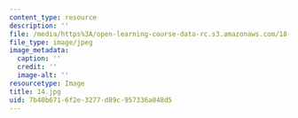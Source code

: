 ```yaml
---
content_type: resource
description: ''
file: /media/https%3A/open-learning-course-data-rc.s3.amazonaws.com/18-03-differential-equations-spring-2010/7b40b6716f2e3277d89c957336a048d5_14.jpg
file_type: image/jpeg
image_metadata:
  caption: ''
  credit: ''
  image-alt: ''
resourcetype: Image
title: 14.jpg
uid: 7b40b671-6f2e-3277-d89c-957336a048d5
---
```

